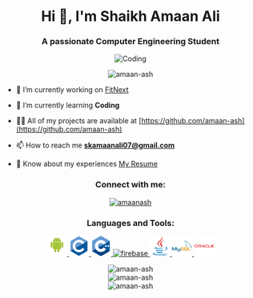 <h1 align="center">Hi 👋, I'm Shaikh Amaan Ali</h1>
<h3 align="center">A passionate Computer Engineering Student</h3>

<div align="center">
  <img src="https://cdn.dribbble.com/users/1162077/screenshots/3848914/programmer.gif" alt="Coding" width="400" />
</div>

<p align="center"> 
  <img src="https://komarev.com/ghpvc/?username=amaan-ash&label=Profile%20views&color=0e75b6&style=flat" alt="amaan-ash" />
</p>

- 🔭 I’m currently working on [FitNext](https://github.com/amaan-ash/FitNext)

- 🌱 I’m currently learning **Coding**

- 👨‍💻 All of my projects are available at [https://github.com/amaan-ash](https://github.com/amaan-ash)

- 📫 How to reach me **skamaanali07@gmail.com**

- 📄 Know about my experiences [My Resume](https://drive.google.com/file/d/1oXFfaAxn9ib9jnFIL8UJb--ILa9JTfgy/view?usp=drive_link)

<h3 align="center">Connect with me:</h3>
<p align="center">
  <a href="https://linkedin.com/in/amaanash" target="_blank">
    <img src="https://raw.githubusercontent.com/rahuldkjain/github-profile-readme-generator/master/src/images/icons/Social/linked-in-alt.svg" alt="amaanash" height="30" width="40" />
  </a>
</p>

<h3 align="center">Languages and Tools:</h3>
<p align="center">
  <a href="https://developer.android.com" target="_blank" rel="noreferrer"> 
    <img src="https://raw.githubusercontent.com/devicons/devicon/master/icons/android/android-original-wordmark.svg" alt="android" width="40" height="40"/> 
  </a> 
  <a href="https://www.cprogramming.com/" target="_blank" rel="noreferrer"> 
    <img src="https://raw.githubusercontent.com/devicons/devicon/master/icons/c/c-original.svg" alt="c" width="40" height="40"/> 
  </a> 
  <a href="https://www.w3schools.com/cpp/" target="_blank" rel="noreferrer"> 
    <img src="https://raw.githubusercontent.com/devicons/devicon/master/icons/cplusplus/cplusplus-original.svg" alt="cplusplus" width="40" height="40"/> 
  </a> 
  <a href="https://firebase.google.com/" target="_blank" rel="noreferrer"> 
    <img src="https://www.vectorlogo.zone/logos/firebase/firebase-icon.svg" alt="firebase" width="40" height="40"/> 
  </a> 
  <a href="https://www.java.com" target="_blank" rel="noreferrer"> 
    <img src="https://raw.githubusercontent.com/devicons/devicon/master/icons/java/java-original.svg" alt="java" width="40" height="40"/> 
  </a> 
  <a href="https://www.mysql.com/" target="_blank" rel="noreferrer"> 
    <img src="https://raw.githubusercontent.com/devicons/devicon/master/icons/mysql/mysql-original-wordmark.svg" alt="mysql" width="40" height="40"/> 
  </a> 
  <a href="https://www.oracle.com/" target="_blank" rel="noreferrer"> 
    <img src="https://raw.githubusercontent.com/devicons/devicon/master/icons/oracle/oracle-original.svg" alt="oracle" width="40" height="40"/> 
  </a>
</p>

<div align="center">
  <img src="https://github-readme-stats.vercel.app/api/top-langs?username=amaan-ash&show_icons=true&locale=en&layout=compact" alt="amaan-ash" />
</div>

<div align="center">
  <img src="https://github-readme-stats.vercel.app/api?username=amaan-ash&show_icons=true&locale=en" alt="amaan-ash" />
</div>

<div align="center">
  <img src="https://github-readme-streak-stats.herokuapp.com/?user=amaan-ash&" alt="amaan-ash" />
</div>
